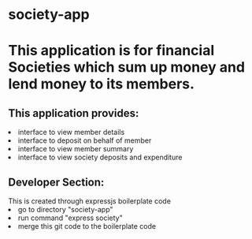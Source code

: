 # society-app
<h1>This application is for financial Societies which sum up money and lend money to its members.</h1> 

<h2>This application provides:</h2>
<li>interface to view member details
<li>interface to deposit on behalf of member
<li>interface to view member summary
<li>interface to view society deposits and expenditure
</ul>

<h2>Developer Section:</h2>
This is created through expressjs boilerplate code
<li>go to directory "society-app"
<li>run command "express society"
<li>merge this git code to the boilerplate code